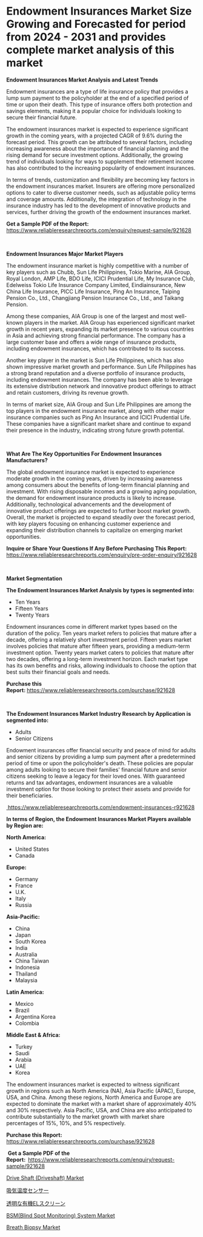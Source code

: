 <p><h1>Endowment Insurances Market Size Growing and Forecasted for period from 2024 - 2031 and provides complete market analysis of this market</h1></p><p><strong>Endowment Insurances Market Analysis and Latest Trends</strong></p>
<p><p>Endowment insurances are a type of life insurance policy that provides a lump sum payment to the policyholder at the end of a specified period of time or upon their death. This type of insurance offers both protection and savings elements, making it a popular choice for individuals looking to secure their financial future.</p><p>The endowment insurances market is expected to experience significant growth in the coming years, with a projected CAGR of 9.6% during the forecast period. This growth can be attributed to several factors, including increasing awareness about the importance of financial planning and the rising demand for secure investment options. Additionally, the growing trend of individuals looking for ways to supplement their retirement income has also contributed to the increasing popularity of endowment insurances.</p><p>In terms of trends, customization and flexibility are becoming key factors in the endowment insurances market. Insurers are offering more personalized options to cater to diverse customer needs, such as adjustable policy terms and coverage amounts. Additionally, the integration of technology in the insurance industry has led to the development of innovative products and services, further driving the growth of the endowment insurances market.</p></p>
<p><strong>Get a Sample PDF of the Report:&nbsp;</strong> <a href="https://www.reliableresearchreports.com/enquiry/request-sample/921628">https://www.reliableresearchreports.com/enquiry/request-sample/921628</a></p>
<p>&nbsp;</p>
<p><strong>Endowment Insurances Major Market Players</strong></p>
<p><p>The endowment insurance market is highly competitive with a number of key players such as Chubb, Sun Life Philippines, Tokio Marine, AIA Group, Royal London, AMP Life, BDO Life, ICICI Prudential Life, My Insurance Club, Edelweiss Tokio Life Insurance Company Limited, Eindiainsurance, New China Life Insurance, PICC Life Insurance, Ping An Insurance, Taiping Pension Co., Ltd., Changjiang Pension Insurance Co., Ltd., and Taikang Pension.</p><p>Among these companies, AIA Group is one of the largest and most well-known players in the market. AIA Group has experienced significant market growth in recent years, expanding its market presence to various countries in Asia and achieving strong financial performance. The company has a large customer base and offers a wide range of insurance products, including endowment insurances, which has contributed to its success.</p><p>Another key player in the market is Sun Life Philippines, which has also shown impressive market growth and performance. Sun Life Philippines has a strong brand reputation and a diverse portfolio of insurance products, including endowment insurances. The company has been able to leverage its extensive distribution network and innovative product offerings to attract and retain customers, driving its revenue growth.</p><p>In terms of market size, AIA Group and Sun Life Philippines are among the top players in the endowment insurance market, along with other major insurance companies such as Ping An Insurance and ICICI Prudential Life. These companies have a significant market share and continue to expand their presence in the industry, indicating strong future growth potential.</p></p>
<p>&nbsp;</p>
<p><strong>What Are The Key Opportunities For Endowment Insurances Manufacturers?</strong></p>
<p><p>The global endowment insurance market is expected to experience moderate growth in the coming years, driven by increasing awareness among consumers about the benefits of long-term financial planning and investment. With rising disposable incomes and a growing aging population, the demand for endowment insurance products is likely to increase. Additionally, technological advancements and the development of innovative product offerings are expected to further boost market growth. Overall, the market is projected to expand steadily over the forecast period, with key players focusing on enhancing customer experience and expanding their distribution channels to capitalize on emerging market opportunities.</p></p>
<p><strong>Inquire or Share Your Questions If Any Before Purchasing This Report:</strong> <a href="https://www.reliableresearchreports.com/enquiry/pre-order-enquiry/921628">https://www.reliableresearchreports.com/enquiry/pre-order-enquiry/921628</a></p>
<p>&nbsp;</p>
<p><strong>Market Segmentation</strong></p>
<p><strong>The Endowment Insurances Market Analysis by types is segmented into:</strong></p>
<p><ul><li>Ten Years</li><li>Fifteen Years</li><li>Twenty Years</li></ul></p>
<p><p>Endowment insurances come in different market types based on the duration of the policy. Ten years market refers to policies that mature after a decade, offering a relatively short investment period. Fifteen years market involves policies that mature after fifteen years, providing a medium-term investment option. Twenty years market caters to policies that mature after two decades, offering a long-term investment horizon. Each market type has its own benefits and risks, allowing individuals to choose the option that best suits their financial goals and needs.</p></p>
<p><strong>Purchase this Report:&nbsp;</strong><a href="https://www.reliableresearchreports.com/purchase/921628">https://www.reliableresearchreports.com/purchase/921628</a></p>
<p>&nbsp;</p>
<p><strong>The Endowment Insurances Market Industry Research by Application is segmented into:</strong></p>
<p><ul><li>Adults</li><li>Senior Citizens</li></ul></p>
<p><p>Endowment insurances offer financial security and peace of mind for adults and senior citizens by providing a lump sum payment after a predetermined period of time or upon the policyholder's death. These policies are popular among adults looking to secure their families' financial future and senior citizens seeking to leave a legacy for their loved ones. With guaranteed returns and tax advantages, endowment insurances are a valuable investment option for those looking to protect their assets and provide for their beneficiaries.</p></p>
<p><a href="https://www.reliableresearchreports.com/endowment-insurances-r921628">&nbsp;https://www.reliableresearchreports.com/endowment-insurances-r921628</a></p>
<p><strong>In terms of Region, the Endowment Insurances Market Players available by Region are:</strong></p>
<p>
    <p> <strong> North America: </strong>
        <ul>
            <li>United States</li>
            <li>Canada</li>
        </ul>
        </p> 
    <p> <strong> Europe: </strong>
        <ul>
            <li>Germany</li>
            <li>France</li>
            <li>U.K.</li>
            <li>Italy</li>
            <li>Russia</li>
        </ul>
        </p> 
    <p> <strong> Asia-Pacific: </strong>
        <ul>
            <li>China</li>
            <li>Japan</li>
            <li>South Korea</li>
            <li>India</li>
            <li>Australia</li>
            <li>China Taiwan</li>
            <li>Indonesia</li>
            <li>Thailand</li>
            <li>Malaysia</li>
        </ul>
        </p> 
    <p> <strong> Latin America: </strong>
        <ul>
            <li>Mexico</li>
            <li>Brazil</li>
            <li>Argentina Korea</li>
            <li>Colombia</li>
        </ul>
        </p> 
    <p> <strong> Middle East & Africa: </strong>
        <ul>
            <li>Turkey</li>
            <li>Saudi</li>
            <li>Arabia</li>
            <li>UAE</li>
            <li>Korea</li>
        </ul>
    </p>
    </p>
<p><p>The endowment insurances market is expected to witness significant growth in regions such as North America (NA), Asia Pacific (APAC), Europe, USA, and China. Among these regions, North America and Europe are expected to dominate the market with a market share of approximately 40% and 30% respectively. Asia Pacific, USA, and China are also anticipated to contribute substantially to the market growth with market share percentages of 15%, 10%, and 5% respectively.</p></p>
<p><strong>Purchase this Report: </strong><a href="https://www.reliableresearchreports.com/purchase/921628">https://www.reliableresearchreports.com/purchase/921628</a></p>
<p>&nbsp;<strong>Get a Sample PDF of the Report:&nbsp;&nbsp;</strong><a href="https://www.reliableresearchreports.com/enquiry/request-sample/921628">https://www.reliableresearchreports.com/enquiry/request-sample/921628</a></p>
<p><strong></strong></p>
<p><p><a href="https://www.linkedin.com/pulse/drive-shaft-driveshaft-market-size-2024-2031-global-industrial-87rof?trackingId=4LHQ2qWQaLu2KcrNWqIW8Q%3D%3D">Drive Shaft (Driveshaft) Market</a></p><p><a href="https://medium.com/@matteills7854/%E5%90%B8%E6%B0%97%E6%B8%A9%E5%BA%A6%E3%82%BB%E3%83%B3%E3%82%B5%E3%83%BC%E5%B8%82%E5%A0%B4%E8%A6%8F%E6%A8%A1-%E5%B8%82%E5%A0%B4%E5%8B%95%E5%90%91%E3%81%A8%E5%B8%82%E5%A0%B4%E4%BA%88%E6%B8%AC-2024%E5%B9%B4%E3%81%8B%E3%82%892031%E5%B9%B4%E3%81%BE%E3%81%A7-da2d6481f441">吸気温度センサー</a></p><p><a href="https://github.com/CieloStamm/Market-Research-Report-List-1/blob/main/355504355693.md">透明な有機ELスクリーン</a></p><p><a href="https://www.linkedin.com/pulse/bsmblind-spot-monitoring-system-market-size-trends-growth-smm4f?trackingId=J51IelZMQzO9hmYf6ImWCw%3D%3D">BSM(Blind Spot Monitoring) System Market</a></p><p><a href="https://github.com/guneycigdem35/Market-Research-Report-List-3/blob/main/breath-biopsy-market.md">Breath Biopsy Market</a></p></p>